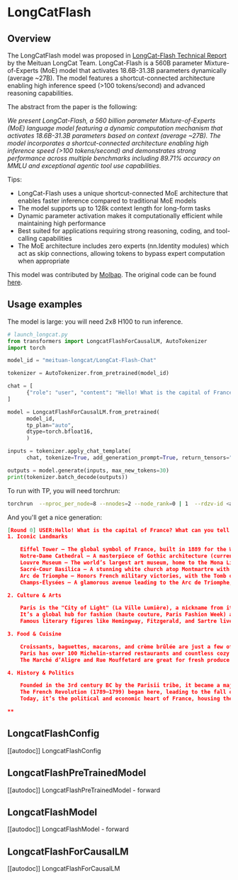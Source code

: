 <!--Copyright 2025 the HuggingFace Team. All rights reserved.

Licensed under the Apache License, Version 2.0 (the "License");
you may not use this file except in compliance with the License.
You may obtain a copy of the License at

    http://www.apache.org/licenses/LICENSE-2.0

Unless required by applicable law or agreed to in writing, software
distributed under the License is distributed on an "AS IS" BASIS,
WITHOUT WARRANTIES OR CONDITIONS OF ANY KIND, either express or implied.
See the License for the specific language governing permissions and
limitations under the License.


⚠️ Note that this file is in Markdown but contain specific syntax for our doc-builder (similar to MDX) that may not be rendered properly in your Markdown viewer.

-->


# LongCatFlash

## Overview

The LongCatFlash model was proposed in [LongCat-Flash Technical Report](https://arxiv.org/abs/2509.01322) by the Meituan LongCat Team.
LongCat-Flash is a 560B parameter Mixture-of-Experts (MoE) model that activates 18.6B-31.3B parameters dynamically (average ~27B). The model features a shortcut-connected architecture enabling high inference speed (>100 tokens/second) and advanced reasoning capabilities.

The abstract from the paper is the following:

*We present LongCat-Flash, a 560 billion parameter Mixture-of-Experts (MoE) language model featuring a dynamic computation mechanism that activates 18.6B-31.3B parameters based on context (average ~27B). The model incorporates a shortcut-connected architecture enabling high inference speed (>100 tokens/second) and demonstrates strong performance across multiple benchmarks including 89.71% accuracy on MMLU and exceptional agentic tool use capabilities.*

Tips:

- LongCat-Flash uses a unique shortcut-connected MoE architecture that enables faster inference compared to traditional MoE models
- The model supports up to 128k context length for long-form tasks
- Dynamic parameter activation makes it computationally efficient while maintaining high performance
- Best suited for applications requiring strong reasoning, coding, and tool-calling capabilities
- The MoE architecture includes zero experts (nn.Identity modules) which act as skip connections, allowing tokens to bypass expert computation when appropriate

This model was contributed by [Molbap](https://huggingface.co/Molbap).
The original code can be found [here](https://huggingface.co/meituan-longcat/LongCat-Flash-Chat).

## Usage examples

The model is large: you will need 2x8 H100 to run inference.
```python
# launch_longcat.py
from transformers import LongcatFlashForCausalLM, AutoTokenizer
import torch

model_id = "meituan-longcat/LongCat-Flash-Chat"

tokenizer = AutoTokenizer.from_pretrained(model_id)

chat = [
      {"role": "user", "content": "Hello! What is the capital of France? What can you tell me about it?"},
]

model = LongcatFlashForCausalLM.from_pretrained(
      model_id,
      tp_plan="auto",
      dtype=torch.bfloat16,
      )

inputs = tokenizer.apply_chat_template(
      chat, tokenize=True, add_generation_prompt=True, return_tensors="pt").to(model.device)

outputs = model.generate(inputs, max_new_tokens=30)
print(tokenizer.batch_decode(outputs))
```

To run with TP, you will need torchrun: 

```bash
torchrun  --nproc_per_node=8 --nnodes=2 --node_rank=0 | 1  --rdzv-id <an_id> --rdzv-backend c10d --rdzv-endpoint $NODE_ID:$NODE_PORT  --log-dir ./logs_longcat launch_longcat.py
```

And you'll get a nice generation:
```json
[Round 0] USER:Hello! What is the capital of France? What can you tell me about it? ASSISTANT:Hello! 😊 The capital of France is Paris, one of the most famous and beloved cities in the world. Here’s a quick overview of what makes Paris special:
1. Iconic Landmarks

    Eiffel Tower – The global symbol of France, built in 1889 for the World's Fair.
    Notre-Dame Cathedral – A masterpiece of Gothic architecture (currently under restoration after the 2019 fire).
    Louvre Museum – The world’s largest art museum, home to the Mona Lisa and Venus de Milo.
    Sacré-Cœur Basilica – A stunning white church atop Montmartre with panoramic views.
    Arc de Triomphe – Honors French military victories, with the Tomb of the Unknown Soldier beneath it.
    Champs-Élysées – A glamorous avenue leading to the Arc de Triomphe, lined with shops and cafés.

2. Culture & Arts

    Paris is the "City of Light" (La Ville Lumière), a nickname from its early adoption of street lighting and its role as a center of enlightenment.
    It’s a global hub for fashion (haute couture, Paris Fashion Week) and art (Impressionism, Picasso, Dali).
    Famous literary figures like Hemingway, Fitzgerald, and Sartre lived and wrote here.

3. Food & Cuisine

    Croissants, baguettes, macarons, and crème brûlée are just a few of its culinary delights.
    Paris has over 100 Michelin-starred restaurants and countless cozy bistros.
    The Marché d’Aligre and Rue Mouffetard are great for fresh produce and local flavors.

4. History & Politics

    Founded in the 3rd century BC by the Parisii tribe, it became a major European city under the Romans.
    The French Revolution (1789–1799) began here, leading to the fall of the monarchy.
    Today, it’s the political and economic heart of France, housing the French President’s residence (Élysée Palace) and the National Assembly.

**
```

## LongcatFlashConfig

[[autodoc]] LongcatFlashConfig

## LongcatFlashPreTrainedModel

[[autodoc]] LongcatFlashPreTrainedModel
    - forward

## LongcatFlashModel

[[autodoc]] LongcatFlashModel
    - forward

## LongcatFlashForCausalLM

[[autodoc]] LongcatFlashForCausalLM
